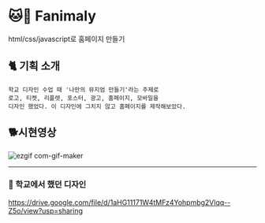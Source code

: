 # :cat::dog: Fanimaly
html/css/javascript로 홈페이지 만들기

## :cat2: 기획 소개
```
학교 디자인 수업 때 '나만의 뮤지엄 만들기'라는 주제로 
로고, 티켓, 리플렛, 포스터, 광고, 홈페이지, 모바일을
디자인 했었다. 이 디자인에 그치지 않고 홈페이지를 제작해보았다.
```
## :dog2:시현영상
![ezgif com-gif-maker](https://user-images.githubusercontent.com/59958929/102018622-b0398f00-3db1-11eb-97ed-4f58b1e088b0.gif)

--------------------------------------------------------------------------

### :school: 학교에서 했던 디자인
https://drive.google.com/file/d/1aHG11171W4tMFz4Yohpmbg2Vlqq--Z5o/view?usp=sharing

